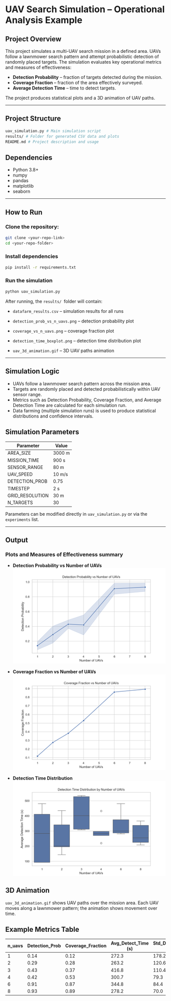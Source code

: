 # UAV Search Simulation – Operational Analysis Example

## Project Overview

This project simulates a multi-UAV search mission in a defined area. UAVs follow a lawnmower search pattern and attempt probabilistic detection of randomly placed targets. The simulation evaluates key operational metrics and measures of effectiveness:

- **Detection Probability** – fraction of targets detected during the mission.
- **Coverage Fraction** – fraction of the area effectively surveyed.
- **Average Detection Time** – time to detect targets.

The project produces statistical plots and a 3D animation of UAV paths.

---

## Project Structure

```bash
uav_simulation.py # Main simulation script
results/ # Folder for generated CSV data and plots
README.md # Project description and usage
```

## Dependencies
- Python 3.8+
- numpy
- pandas
- matplotlib
- seaborn

---

## How to Run

### Clone the repository:

```bash
git clone <your-repo-link>
cd <your-repo-folder>
```

### Install dependencies
```bash
pip install -r requirements.txt
```

### Run the simulation
```bash
python uav_simulation.py
```

After running, the ```results/ ```folder will contain:
- ```datafarm_results.csv``` – simulation results for all runs

- ```detection_prob_vs_n_uavs.png``` – detection probability plot

- ```coverage_vs_n_uavs.png``` – coverage fraction plot

- ```detection_time_boxplot.png``` – detection time distribution plot

- ```uav_3d_animation.gif``` – 3D UAV paths animation

---

## Simulation Logic
- UAVs follow a lawnmower search pattern across the mission area.
- Targets are randomly placed and detected probabilistically within UAV sensor range.
- Metrics such as Detection Probability, Coverage Fraction, and Average Detection Time are calculated for each simulation run.
- Data farming (multiple simulation runs) is used to produce statistical distributions and confidence intervals.

## Simulation Parameters

| Parameter        | Value       |
|-----------------|------------|
| AREA_SIZE        | 3000 m     |
| MISSION_TIME     | 900 s      |
| SENSOR_RANGE     | 80 m       |
| UAV_SPEED        | 10 m/s     |
| DETECTION_PROB   | 0.75       |
| TIMESTEP         | 2 s        |
| GRID_RESOLUTION  | 30 m       |
| N_TARGETS        | 30         |

Parameters can be modified directly in `uav_simulation.py` or via the `experiments` list.

---

## Output

### Plots and Measures of Effectiveness summary

- **Detection Probability vs Number of UAVs**  
  ![Detection Probability](results/MoE_detection_prob_vs_n_uavs.png)

- **Coverage Fraction vs Number of UAVs**  
  ![Coverage Fraction](results/MoE_coverage_vs_n_uavs.png)

- **Detection Time Distribution**  
  ![Detection Time](results/MoE_detection_time_boxplot.png)


## 3D Animation
`uav_3d_animation.gif` shows UAV paths over the mission area. Each UAV moves along a lawnmower pattern; the animation shows movement over time.

## Example Metrics Table

| n_uavs | Detection_Prob | Coverage_Fraction | Avg_Detect_Time (s) | Std_Detect_Time (s) |
|--------|----------------|-----------------|-------------------|-------------------|
| 1      | 0.14           | 0.12            | 272.3             | 178.2             |
| 2      | 0.29           | 0.28            | 263.2             | 120.6             |
| 3      | 0.43           | 0.37            | 416.8             | 110.4             |
| 4      | 0.42           | 0.53            | 300.7             | 79.3              |
| 6      | 0.91           | 0.87            | 344.8             | 84.4              |
| 8      | 0.93           | 0.89            | 278.2             | 70.0              |